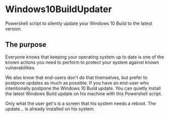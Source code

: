 # Windows10BuildUpdater
Powershell script to silently update your Windows 10 Build to the latest version.

## The purpose
Everyone knows that keeping your operating system up to date is one of the known actions you need to perform to protect your system against known vulnerabilities. 

We also know that end-users don't do that themselves, but prefer to postpone updates as much as possible. If you have an end-user who intentionally postpone the Windows 10 Build update. You can quietly install the latest Windows Build update on his machine with this Powershell script.

Only what the user get's is a screen that his system needs a reboot. The update... is already installed on his system.
